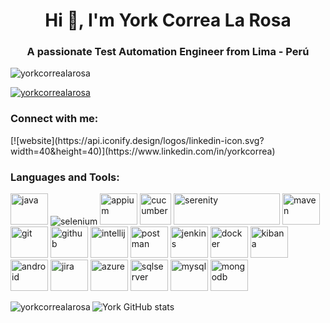 <h1 align="center">Hi 👋, I'm York Correa La Rosa</h1>
<h3 align="center">A passionate Test Automation Engineer from Lima - Perú</h3>

<p align="left"> <img src="https://komarev.com/ghpvc/?username=yorkcorrealarosa&label=Profile%20views&color=0e75b6&style=flat" alt="yorkcorrealarosa" /> </p>

<p align="left"> <a href="https://github.com/ryo-ma/github-profile-trophy"><img src="https://github-profile-trophy.vercel.app/?username=yorkcorrealarosa" alt="yorkcorrealarosa" /></a> </p>

<h3 align="left">Connect with me:</h3>
[![website](https://api.iconify.design/logos/linkedin-icon.svg?width=40&height=40)](https://www.linkedin.com/in/yorkcorrea)
<p align="left">
</p>

<h3 align="left">Languages and Tools:</h3>
<p align="left"> 
<img alt="java" src=https://cdn.jsdelivr.net/gh/devicons/devicon/icons/java/java-original.svg width="60" height="50"/> 
<img alt="selenium" src="https://i.imgur.com/2T4DyO5.png"/>
<img alt="appium" src="https://api.iconify.design/logos/appium.svg" width="60" height="50"/> 
<img alt="cucumber" src="https://cdn.jsdelivr.net/gh/devicons/devicon/icons/cucumber/cucumber-plain.svg" width="50" height="50"/> 
<img alt="serenity" src="https://imgur.com/yfq67rA.png" width="170" height="50"/> 
<img alt="maven" src="https://api.iconify.design/vscode-icons/file-type-maven.svg" width="60" height="50"/> 
<img alt="git" src="https://cdn.jsdelivr.net/gh/devicons/devicon/icons/git/git-plain.svg" width="60" height="50"/> 
<img alt="github" src="https://cdn.jsdelivr.net/gh/devicons/devicon/icons/github/github-original.svg" width="60" height="50"/>
<img alt="intellij" src="https://api.iconify.design/logos/intellij-idea.svg" width="60" height="50"/> 
<img alt="postman" src="https://api.iconify.design/logos/postman-icon.svg" width="60" height="50"/> 
<img alt="jenkins" src="https://cdn.jsdelivr.net/gh/devicons/devicon/icons/jenkins/jenkins-original.svg" width="60" height="50"/> 
<img alt="docker" src="https://cdn.jsdelivr.net/gh/devicons/devicon/icons/docker/docker-original.svg" width="60" height="50"/> 
<img alt="kibana" src="https://api.iconify.design/logos/kibana.svg" width="60" height="50"/>
<img alt="android" src="https://cdn.jsdelivr.net/gh/devicons/devicon/icons/android/android-original.svg" width="60" height="50"/> 
<img alt="jira" src="https://cdn.jsdelivr.net/gh/devicons/devicon/icons/jira/jira-original.svg" width="60" height="50"/> 
<img alt="azure" src="https://api.iconify.design/vscode-icons/file-type-azure.svg" width="60" height="50"/> 
<img alt="sqlserver" src="https://cdn.jsdelivr.net/gh/devicons/devicon/icons/microsoftsqlserver/microsoftsqlserver-plain.svg" width="60" height="50"/> 
<img alt="mysql" src="https://cdn.jsdelivr.net/gh/devicons/devicon/icons/mysql/mysql-original.svg" width="60" height="50"/> 
<img alt="mongodb" src="https://cdn.jsdelivr.net/gh/devicons/devicon/icons/mongodb/mongodb-original.svg" width="60" height="50"/> 
</p>


<p><img align="left" src="https://github-readme-stats.vercel.app/api/top-langs?username=yorkcorrealarosa&show_icons=true&locale=en&layout=compact" alt="yorkcorrealarosa" /></p>


![York GitHub stats](https://github-readme-stats.vercel.app/api?username=yorkcorrealarosa&theme=dark&show_icons=true&locale=en)

